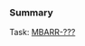 ### Summary

Task: [MBARR-???](https://saritasa.atlassian.net/browse/SD-???)

<!--
Description should contain link to valid task in Jira, short description of the implemented feature.
Please ensure that actions passed.
-->
